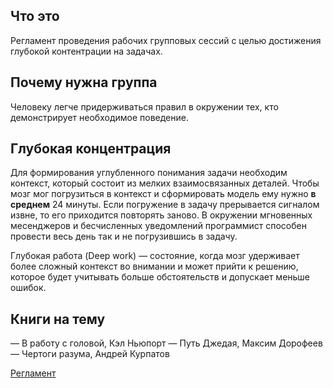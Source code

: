 ## Что это

Регламент проведения рабочих групповых сессий с целью достижения глубокой контентрации на задачах.

## Почему нужна группа

Человеку легче придерживаться правил в окружении тех, кто демонстрирует необходимое поведение.

## Глубокая концентрация

Для формирования углубленного понимания задачи необходим контекст, который состоит из мелких взаимосвязанных деталей. Чтобы мозг мог погрузиться в контекст и сформировать модель ему нужно **в среднем** 24 минуты. Если погружение в задачу прерывается сигналом извне, то его приходится повторять заново. В окружении мгновенных месенджеров и бесчисленных уведомлений программист способен провести весь день так и не погрузившись в задачу.

Глубокая работа (Deep work) — состояние, когда мозг удерживает более сложный контекст во внимании и может прийти к решению, которое будет учитывать больше обстоятельств и допускает меньше ошибок.

## Книги на тему

— В работу с головой, Кэл Ньюпорт
— Путь Джедая, Максим Дорофеев
— Чертоги разума, Андрей Курпатов

[Регламент](./guide.md)
